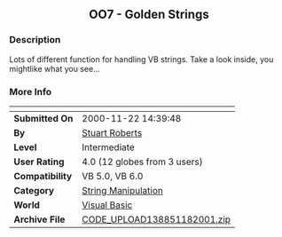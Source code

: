 ﻿<div align="center">

## OO7 \- Golden Strings


</div>

### Description

Lots of different function for handling VB strings. Take a look inside, you mightlike what you see...
 
### More Info
 


<span>             |<span>
---                |---
**Submitted On**   |2000-11-22 14:39:48
**By**             |[Stuart Roberts](https://github.com/Planet-Source-Code/PSCIndex/blob/master/ByAuthor/stuart-roberts.md)
**Level**          |Intermediate
**User Rating**    |4.0 (12 globes from 3 users)
**Compatibility**  |VB 5\.0, VB 6\.0
**Category**       |[String Manipulation](https://github.com/Planet-Source-Code/PSCIndex/blob/master/ByCategory/string-manipulation__1-5.md)
**World**          |[Visual Basic](https://github.com/Planet-Source-Code/PSCIndex/blob/master/ByWorld/visual-basic.md)
**Archive File**   |[CODE\_UPLOAD138851182001\.zip](https://github.com/Planet-Source-Code/stuart-roberts-oo7-golden-strings__1-14504/archive/master.zip)








